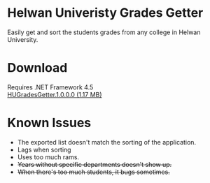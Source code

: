 # Helwan Univeristy Grades Getter
Easily get and sort the students grades from any college in Helwan University.

# Download
Requires .NET Framework 4.5 <br/>
<a href='https://github.com/i3dprogrammer/GradesGetterSrc/releases/download/1.0.0.0/HUGradesGetter.1.0.0.0.zip'>HUGradesGetter.1.0.0.0 (1.17 MB)</a>

# Known Issues
<ul>
  <li>The exported list doesn't match the sorting of the application.</li>
  <li>Lags when sorting</li>
  <li>Uses too much rams.</li>
  <li><del>Years without specific departments doesn't show up.</del></li>
  <li><del>When there's too much students, it bugs sometimes.</del></li>
</ul>
